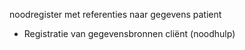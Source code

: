 
noodregister met referenties naar gegevens patient

- Registratie van gegevensbronnen cliënt (noodhulp)